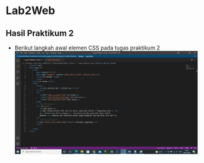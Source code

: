 # Lab2Web
## Hasil Praktikum 2
- Berikut langkah awal elemen CSS pada tugas praktikum 2
![img 1](Screenshot/1.png)